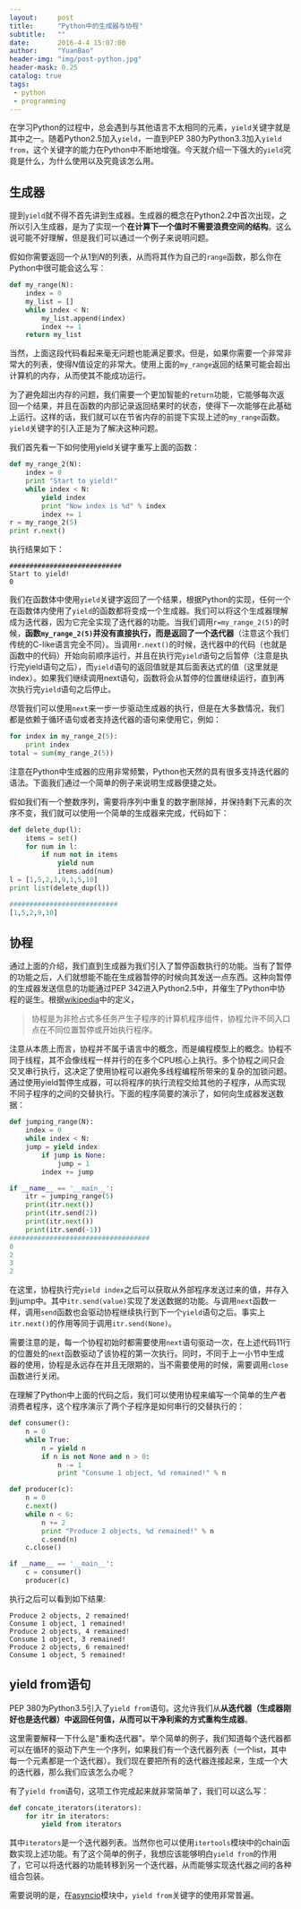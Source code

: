```yaml
---
layout:     post
title:      "Python中的生成器与协程"
subtitle:   ""
date:       2016-4-4 15:07:00
author:     "YuanBao"
header-img: "img/post-python.jpg"
header-mask: 0.25
catalog: true
tags:
 - python
 - programming
---
```


在学习Python的过程中，总会遇到与其他语言不太相同的元素，`yield`关键字就是其中之一。随着Python2.5加入`yield`，一直到PEP 380为Python3.3加入`yield from`，这个关键字的能力在Python中不断地增强。今天就介绍一下强大的`yield`究竟是什么，为什么使用以及究竟该怎么用。

## 生成器
提到`yield`就不得不首先讲到生成器。生成器的概念在Python2.2中首次出现，之所以引入生成器，是为了实现一个**在计算下一个值时不需要浪费空间的结构**。这么说可能不好理解，但是我们可以通过一个例子来说明问题。

假如你需要返回一个从1到$N$的列表，从而将其作为自己的`range`函数，那么你在Python中很可能会这么写：

```python
def my_range(N):
    index = 0
    my_list = []
    while index < N:
        my_list.append(index)
        index += 1
    return my_list
```

当然，上面这段代码看起来毫无问题也能满足要求。但是，如果你需要一个非常非常大的列表，使得$N$值设定的非常大。使用上面的`my_range`返回的结果可能会超出计算机的内存，从而使其不能成功运行。

为了避免超出内存的问题，我们需要一个更加智能的`return`功能，它能够每次返回一个结果，并且在函数的内部记录返回结果时的状态，使得下一次能够在此基础上运行。这样的话，我们就可以在节省内存的前提下实现上述的`my_range`函数。`yield`关键字的引入正是为了解决这种问题。

我们首先看一下如何使用yield关键字重写上面的函数：

```python
def my_range_2(N):
    index = 0
    print "Start to yield!"
    while index < N:
        yield index
        print "Now index is %d" % index
        index += 1
r = my_range_2(5)
print r.next()
```

执行结果如下：

```
############################
Start to yield!
0
```

我们在函数体中使用`yield`关键字返回了一个结果，根据Python的实现，任何一个在函数体内使用了`yield`的函数都将变成一个生成器。我们可以将这个生成器理解成为迭代器，因为它完全实现了迭代器的功能。当我们调用`r=my_range_2(5)`的时候，**函数`my_range_2(5)`并没有直接执行，而是返回了一个迭代器**（注意这个我们传统的C-like语言完全不同）。当调用`r.next()`的时候，迭代器中的代码（也就是函数中的代码）开始向前顺序运行，并且在执行完`yield`语句之后暂停（注意是执行完yield语句之后），而`yield`语句的返回值就是其后面表达式的值（这里就是index）。如果我们继续调用next语句，函数将会从暂停的位置继续运行，直到再次执行完`yield`语句之后停止。

尽管我们可以使用`next`来一步一步驱动生成器的执行，但是在大多数情况，我们都是依赖于循环语句或者支持迭代器的语句来使用它，例如：

```python
for index in my_range_2(5):
    print index
total = sum(my_range_2(5))
```

注意在Python中生成器的应用非常频繁，Python也天然的具有很多支持迭代器的语法。下面我们通过一个简单的例子来说明生成器便捷之处。

假如我们有一个整数序列，需要将序列中重复的数字删除掉，并保持剩下元素的次序不变，我们就可以使用一个简单的生成器来完成，代码如下：

```python
def delete_dup(l):
    items = set()
    for num in l:
        if num not in items
            yield num
            items.add(num)
l = [1,5,2,1,9,1,5,10]
print list(delete_dup(l))

###########################
[1,5,2,9,10]
```

## 协程
通过上面的介绍，我们直到生成器为我们引入了暂停函数执行的功能。当有了暂停的功能之后，人们就想能不能在生成器暂停的时候向其发送一点东西。这种向暂停的生成器发送信息的功能通过PEP 342进入Python2.5中，并催生了Python中协程的诞生。根据[wikipedia][1]中的定义，

> 协程是为非抢占式多任务产生子程序的计算机程序组件，协程允许不同入口点在不同位置暂停或开始执行程序。

注意从本质上而言，协程并不属于语言中的概念，而是编程模型上的概念。协程不同于线程，其不会像线程一样并行的在多个CPU核心上执行。多个协程之间只会交叉串行执行，这决定了使用协程可以避免多线程编程所带来的复杂的加锁问题。通过使用yield暂停生成器，可以将程序的执行流程交给其他的子程序，从而实现不同子程序的之间的交替执行。下面的程序简要的演示了，如何向生成器发送数据：

```python
def jumping_range(N):
    index = 0
    while index < N:
    jump = yield index
        if jump is None:
            jump = 1
        index += jump

if __name__ == '__main__':
    itr = jumping_range(5)
    print(itr.next())
    print(itr.send(2))
    print(itr.next())
    print(itr.send(-1))
###################################
0
2
3
2
```

在这里，协程执行完`yield index`之后可以获取从外部程序发送过来的值，并存入到jump中。其中`itr.send(value)`实现了发送数据的功能。与调用`next`函数一样，调用`send`函数也会驱动协程继续执行到下一个`yield`语句之后。事实上`itr.next()`的作用等同于调用`itr.send(None)`。

需要注意的是，每一个协程初始时都需要使用`next`语句驱动一次，在上述代码11行的位置处的`next`函数驱动了该协程的第一次执行。同时，不同于上一小节中生成器的使用，协程是永远存在并且无限期的，当不需要使用的时候，需要调用`close`函数进行关闭。

在理解了Python中上面的代码之后，我们可以使用协程来编写一个简单的生产者消费者程序，这个程序演示了两个子程序是如何串行的交替执行的：

```python
def consumer():
    n = 0
    while True:
        n = yield n
        if n is not None and n > 0:
            n -= 1
            print "Consume 1 object, %d remained!" % n

def producer(c):
    n = 0
    c.next()
    while n < 6:
        n += 2
        print "Produce 2 objects, %d remained!" % n
        c.send(n)
    c.close()

if __name__ == '__main__':
    c = consumer()
    producer(c)        
```

执行之后可以看到如下结果:

```
Produce 2 objects, 2 remained!
Consume 1 object, 1 remained!
Produce 2 objects, 4 remained!
Consume 1 object, 3 remained!
Produce 2 objects, 6 remained!
Consume 1 object, 5 remained!
```

## yield from语句
PEP 380为Python3.5引入了`yield from`语句。这允许我们从**从迭代器（生成器刚好也是迭代器）中返回任何值，从而可以干净利索的方式重构生成器**。

这里需要解释一下什么是"重构迭代器"。举个简单的例子，我们知道每个迭代器都可以在循环的驱动下产生一个序列，如果我们有一个迭代器列表（一个list，其中每一个元素都是一个迭代器）。我们现在要把所有的迭代器连接起来，生成一个大的迭代器，那么我们应该怎么办呢？

有了`yield from`语句，这项工作完成起来就非常简单了，我们可以这么写：

```python
def concate_iterators(iterators):
    for itr in iterators:
        yield from iterators
```

其中`iterators`是一个迭代器列表。当然你也可以使用`itertools`模块中的chain函数实现上述功能。有了这个简单的例子，我想应该能够明白`yield from`的作用了，它可以将迭代器的功能转移到另一个迭代器，从而能够实现迭代器之间的各种组合包装。

需要说明的是，在[asyncio](https://docs.python.org/3/library/asyncio.html)模块中，`yield from`关键字的使用非常普遍。

[1]:	https://zh.wikipedia.org/zh-cn/%E5%8D%8F%E7%A8%8B
